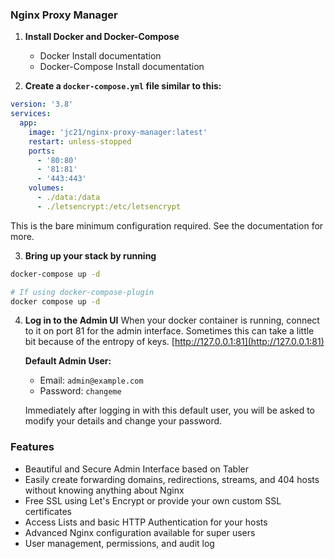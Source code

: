 ### Nginx Proxy Manager

1. **Install Docker and Docker-Compose**
    - Docker Install documentation
    - Docker-Compose Install documentation

2. **Create a `docker-compose.yml` file similar to this:**
```yaml
version: '3.8'
services:
  app:
    image: 'jc21/nginx-proxy-manager:latest'
    restart: unless-stopped
    ports:
      - '80:80'
      - '81:81'
      - '443:443'
    volumes:
      - ./data:/data
      - ./letsencrypt:/etc/letsencrypt
```
This is the bare minimum configuration required. See the documentation for more.

3. **Bring up your stack by running**
```bash
docker-compose up -d

# If using docker-compose-plugin
docker compose up -d
```

4. **Log in to the Admin UI**
   When your docker container is running, connect to it on port 81 for the admin interface. Sometimes this can take a little bit because of the entropy of keys.
   [http://127.0.0.1:81](http://127.0.0.1:81)

   **Default Admin User:**
   - Email: `admin@example.com`
   - Password: `changeme`
   
   Immediately after logging in with this default user, you will be asked to modify your details and change your password.

### Features

- Beautiful and Secure Admin Interface based on Tabler
- Easily create forwarding domains, redirections, streams, and 404 hosts without knowing anything about Nginx
- Free SSL using Let's Encrypt or provide your own custom SSL certificates
- Access Lists and basic HTTP Authentication for your hosts
- Advanced Nginx configuration available for super users
- User management, permissions, and audit log